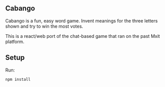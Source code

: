 Cabango
---

Cabango is a fun, easy word game. Invent meanings for the three letters shown and try to win the most votes.

This is a react/web port of the chat-based game that ran on the past Mxit platform.

Setup
---

Run:
```
npm install
```
